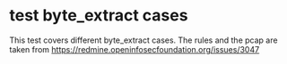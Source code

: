 # test byte_extract cases

This test covers different byte_extract cases. The rules and the pcap are taken
from https://redmine.openinfosecfoundation.org/issues/3047
